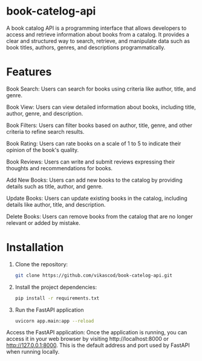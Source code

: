 # book-catelog-api

A book catalog API is a programming interface that allows developers to access and retrieve information about books from a catalog. It provides a clear and structured way to search, retrieve, and manipulate data such as book titles, authors, genres, and descriptions programmatically.


# Features

Book Search: Users can search for books using criteria like author, title, and genre.

Book View: Users can view detailed information about books, including title, author, genre, and description.

Book Filters: Users can filter books based on author, title, genre, and other criteria to refine search results.

Book Rating: Users can rate books on a scale of 1 to 5 to indicate their opinion of the book's quality.

Book Reviews: Users can write and submit reviews expressing their thoughts and recommendations for books.

Add New Books: Users can add new books to the catalog by providing details such as title, author, and genre.

Update Books: Users can update existing books in the catalog, including details like author, title, and description.

Delete Books: Users can remove books from the catalog that are no longer relevant or added by mistake.


# Installation

1. Clone the repository:

   ```bash
   git clone https://github.com/vikascod/book-catelog-api.git

2. Install the project dependencies:

   ```bash
   pip install -r requirements.txt

2. Run the FastAPI application

   ```bash
   uvicorn app.main:app --reload


Access the FastAPI application: Once the application is running, you can access it in your web browser by visiting http://localhost:8000 or http://127.0.0.1:8000. This is the default address and port used by FastAPI when running locally.
